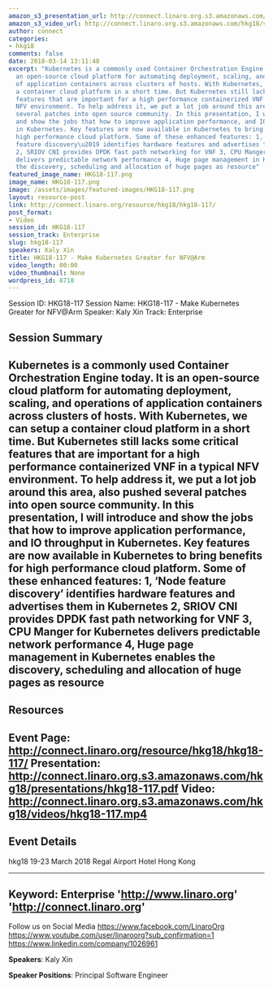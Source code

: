 ```yaml
---
amazon_s3_presentation_url: http://connect.linaro.org.s3.amazonaws.com/hkg18/presentations/hkg18-117.pdf
amazon_s3_video_url: http://connect.linaro.org.s3.amazonaws.com/hkg18/videos/hkg18-117.mp4
author: connect
categories:
- hkg18
comments: false
date: 2018-03-14 13:11:48
excerpt: "Kubernetes is a commonly used Container Orchestration Engine today. It is
  an open-source cloud platform for automating deployment, scaling, and operations
  of application containers across clusters of hosts. With Kubernetes, we can setup
  a container cloud platform in a short time. But Kubernetes still lacks some critical
  features that are important for a high performance containerized VNF in a typical
  NFV environment. To help address it, we put a lot job around this area, also pushed
  several patches into open source community. In this presentation, I will introduce
  and show the jobs that how to improve application performance, and IO throughput
  in Kubernetes. Key features are now available in Kubernetes to bring benefits for
  high performance cloud platform. Some of these enhanced features: 1, \u2018Node
  feature discovery\u2019 identifies hardware features and advertises them in Kubernetes
  2, SRIOV CNI provides DPDK fast path networking for VNF 3, CPU Manger for Kubernetes
  delivers predictable network performance 4, Huge page management in Kubernetes enables
  the discovery, scheduling and allocation of huge pages as resource"
featured_image_name: HKG18-117.png
image_name: HKG18-117.png
image: /assets/images/featured-images/HKG18-117.png
layout: resource-post
link: http://connect.linaro.org/resource/hkg18/hkg18-117/
post_format:
- Video
session_id: HKG18-117
session_track: Enterprise
slug: hkg18-117
speakers: Kaly Xin
title: HKG18-117 - Make Kubernetes Greater for NFV@Arm
video_length: 00:00
video_thumbnail: None
wordpress_id: 8718
---
```


Session ID: HKG18-117
Session Name: HKG18-117 - Make Kubernetes Greater for NFV@Arm
Speaker: Kaly Xin
Track: Enterprise


## Session Summary
Kubernetes is a commonly used Container Orchestration Engine today. It is an open-source cloud platform for automating deployment, scaling, and operations of application containers across clusters of hosts. With Kubernetes, we can setup a container cloud platform in a short time. But Kubernetes still lacks some critical features that are important for a high performance containerized VNF in a typical NFV environment. To help address it, we put a lot job around this area, also pushed several patches into open source community. In this presentation, I will introduce and show the jobs that how to improve application performance, and IO throughput in Kubernetes. Key features are now available in Kubernetes to bring benefits for high performance cloud platform. Some of these enhanced features: 1, ‘Node feature discovery’ identifies hardware features and advertises them in Kubernetes 2, SRIOV CNI provides DPDK fast path networking for VNF 3, CPU Manger for Kubernetes delivers predictable network performance 4, Huge page management in Kubernetes enables the discovery, scheduling and allocation of huge pages as resource
---------------------------------------------------
## Resources
Event Page: http://connect.linaro.org/resource/hkg18/hkg18-117/
Presentation: http://connect.linaro.org.s3.amazonaws.com/hkg18/presentations/hkg18-117.pdf
Video: http://connect.linaro.org.s3.amazonaws.com/hkg18/videos/hkg18-117.mp4
 ---------------------------------------------------
## Event Details
hkg18
19-23 March 2018
Regal Airport Hotel Hong Kong

---------------------------------------------------
Keyword: Enterprise
'http://www.linaro.org'
'http://connect.linaro.org'
---------------------------------------------------
Follow us on Social Media
https://www.facebook.com/LinaroOrg
https://www.youtube.com/user/linaroorg?sub_confirmation=1
https://www.linkedin.com/company/1026961

**Speakers**: Kaly Xin

**Speaker Positions**: Principal Software Engineer
